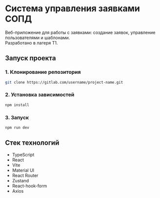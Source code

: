 # Система управления заявками СОПД

Веб-приложение для работы с заявками: создание заявок, управление пользователями и шаблонами.  
Разработано в лагеря Т1.

##  Запуск проекта

### 1. Клонирование репозитория
```bash
git clone https://gitlab.com/username/project-name.git
```

### 2. Установка зависимостей
```bash
npm install
```

### 3. Запуск
```bash
npm run dev
```

## Стек технологий
- TypeScript
- React
- Vite
- Material UI
- React Router
- Zustand
- React-hook-form
- Axios


